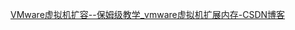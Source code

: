 [VMware虚拟机扩容--保姆级教学_vmware虚拟机扩展内存-CSDN博客](https://blog.csdn.net/qq_51601665/article/details/129539534)



